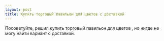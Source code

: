 ```yaml
---
layout: post 
title: Купить торговый павильон для цветов с доставкой 
--- 
```

Посоветуйте, решил купить торговый павильон для цветов , но нигде не могу найти вариант с доставкой.